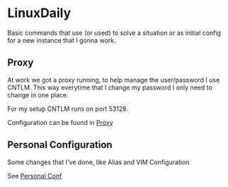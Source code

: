 # LinuxDaily
Basic commands that use (or used)  to solve a situation or as initial config for a new instance that I gonna work.

## Proxy
At work we got a proxy running, to help manage the user/password I use CNTLM. This way everytime that I change my password I only need to change in one place.

For my setup CNTLM runs on port 53128.

Configuration can be found in [Proxy](/PROXY.MD)

## Personal Configuration
Some changes that I've done, like Alias and VIM Configuration

See [Personal Conf](/PERSONAL_CONF.MD)
